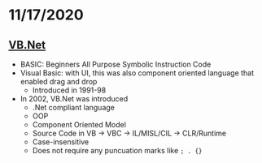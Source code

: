 # 11/17/2020
## [VB.Net](https://www.tutorialspoint.com/vb.net/index.htm)
- BASIC: Beginners All Purpose Symbolic Instruction Code
- Visual Basic: with UI, this was also component oriented language that enabled drag and drop
    - Introduced in 1991-98
- In 2002, VB.Net was introduced
    - .Net compliant language
    - OOP
    - Component Oriented Model
    - Source Code in VB -> VBC -> IL/MISL/CIL -> CLR/Runtime
    - Case-insensitive
    - Does not require any puncuation marks like `; . {}`
